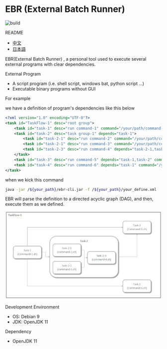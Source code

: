 # EBR (External Batch Runner)

![build](https://img.shields.io/badge/build-passing-green)

README

- [中文](./README.zh_CN.md)
- [日本語](./README.ja_JP.md)

EBR(External Batch Runner) , a personal tool used to execute several external programs with clear dependencies.

External Program

- A script program (i.e. shell script, windows bat, python script ...)
- Executable binary programs without GUI

For example

we have a definition of program's dependencies like this below

```xml
<?xml version="1.0" encoding="UTF-8"?>
<task id="TaskFlow-1" desc="root group">
    <task id="task-1" desc="run command-1" command="/your/path/command-1.sh"/>
    <task id="task-2" desc="task group-1" depends="task-1">
        <task id="task-2-1" desc="run command-2" command="/your/path/command-2.sh"/>
        <task id="task-2-1" desc="run command-3" command="/your/path/command-3.sh"/>
        <task id="task-2-3" desc="run command-4" depends="task-2-1,task-2-2" command="/your/path/command-4.sh"/>
    </task>
    <task id="task-3" desc="run command-5" depends="task-1,task-2" command="/your/path/command-5.sh"/>
    <task id="task-4" desc="run command-6" depends="task-1" command="/your/path/command-6.sh"/>
</task>
```

when we kick this command

```sh
java -jar /${your_path}/ebr-cli.jar -f /${your_path}/your_define.xml
```

EBR will parse the definition to a directed acyclic graph (DAG), and then, execute them as we defined.

![image](./images/sample_task_flow.jpg)

Development Environment

- OS: Debian 9
- JDK: OpenJDK 11

Dependency

- OpenJDK 11
